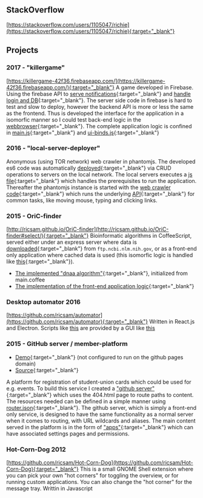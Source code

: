 ## StackOverflow
[https://stackoverflow.com/users/1105047/richie](https://stackoverflow.com/users/1105047/richie){:target="_blank"}

## Projects

### 2017 - "killergame"
[https://killergame-42f36.firebaseapp.com/](https://killergame-42f36.firebaseapp.com/){:target="_blank"}
A game developed in Firebase. Using the firebase API to [serve notifications](https://github.com/ricsam/killergame/blob/master/functions/firebase-messaging-sw.js){:target="_blank"} and [handle login and DB](https://github.com/ricsam/killergame/blob/master/functions/app/metamorph-functions.js#L320){:target="_blank"}. The server side code in firebase is hard to test and slow to deploy, however the backend API is more or less the same as the frontend. Thus is developed the interface for the application in a isomorfic manner so I could test back-end logic in the [webbrowser](https://github.com/ricsam/killergame/blob/master/functions/app/metamorph-functions.js#L6){:target="_blank"}. The complete application logic is confined in [main.js](https://github.com/ricsam/killergame/blob/master/functions/app/main.js){:target="_blank"} and [ui-binds.js](https://github.com/ricsam/killergame/blob/master/functions/app/ui-binds.js){:target="_blank"}

### 2016 - "local-server-deployer"
Anonymous (using TOR network) web crawler in phantomjs. The developed es6 code was automatically [deployed](https://github.com/ricsam/local-server-deployer/blob/master/deployer.js){:target="_blank"} via CRUD operations to servers on the local network. The local servers executes a [js file](https://github.com/ricsam/local-server-deployer/blob/master/local/configure.js){:target="_blank"} which handles the prerequisites to run the application. Thereafter the phantomjs instance is started with the [web crawler code](https://github.com/ricsam/local-server-deployer/blob/master/local/scripts/crawler.js){:target="_blank"} which runs the underlying [API](https://github.com/ricsam/local-server-deployer/blob/master/local/scripts/keyboard-api.js){:target="_blank"} for common tasks, like moving mouse, typing and clicking links.

### 2015 - OriC-finder
[http://ricsam.github.io/OriC-finder](http://ricsam.github.io/OriC-finder#select/){:target="_blank"}
Bioinformatic algorithms in CoffeeScript, served either under an express server where data is [downloaded](https://github.com/ricsam/OriC-finder/blob/v2.0/modules/genome-download.coffee){:target="_blank"} from `ftp.ncbi.nlm.nih.gov`, or as a front-end only application where cached data is used (this isomorfic logic is handled like [this](https://github.com/ricsam/OriC-finder/blob/3088e3d168cb9454edbec257437cc32dcd844ad1/public/server_/GenBank.coffee#L84){:target="_blank"}).

- [The implemented "dnaa algorithm"](https://github.com/ricsam/OriC-finder/tree/v2.0/public/pages_/dnaa){:target="_blank"}, initialized from main.coffee
- [The implementation of the front-end application logic](https://github.com/ricsam/OriC-finder/tree/v2.0/public/server_){:target="_blank"}

### Desktop automator 2016
[https://github.com/ricsam/automator](https://github.com/ricsam/automator){:target="_blank"} Written in React.js and Electron. Scripts like [this](https://github.com/ricsam/automator/blob/master/scripts/autoclicker.listener.js) are provided by a GUI like [this](https://github.com/ricsam/automator/blob/master/scripts/autoclicker.renderer.js#L88)

### 2015 - GitHub server / member-platform

- [Demo](https://ricsam.github.io/member-platform/apps/register-with-autofill){:target="_blank"} (not configured to run on the github pages domain)
- [Source](https://github.com/ricsam/member-platform/tree/gh-pages){:target="_blank"}

A platform for registration of student-union cards which could be used for e.g. events. To build this service I created a ["github server"](https://github.com/ricsam/member-platform/tree/gh-pages/amd_/js){:target="_blank"} which uses the 404.html page to route paths to content. The resources needed can be defined in a simple manner using [router.json](https://github.com/ricsam/member-platform/blob/gh-pages/router.json){:target="_blank"}. The github server, which is simply a front-end only service, is designed to have the same functionality as a normal server when it comes to routing, with URL wildcards and aliases. The main content served in the platform is in the form of ["apps"](https://github.com/ricsam/member-platform/tree/gh-pages/apps_){:target="_blank"} which can have associated settings pages and permissions. 







### Hot-Corn-Dog 2012
[https://github.com/ricsam/Hot-Corn-Dog](https://github.com/ricsam/Hot-Corn-Dog){:target="_blank"}
This is a small GNOME Shell extension where you can pick your own "hot corners" for toggling the overview, or for running custom applications. You can also change the "hot corner" for the message tray.
Writtin in Javascript